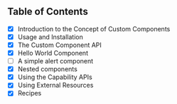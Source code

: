

## Table of Contents

- [x] Introduction to the Concept of Custom Components
- [x] Usage and Installation
- [x] The Custom Component API
- [x] Hello World Component
- [ ] A simple alert component
- [x] Nested components
- [x] Using the Capability APIs
- [x] Using External Resources
- [x] Recipes